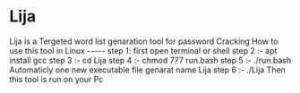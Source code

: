 # Lija
Lija is a Tergeted word list genaration tool for password Cracking
How to use this tool in Linux  -----
step 1:  first open terminal or shell
step 2  :- apt install gcc
step 3 :- cd Lija
step 4 :- chmod 777 run.bash
step 5 :- ./run.bash
    Automaticly one new executable file genarat name Lija
step 6 :- ./Lija
Then this tool is run on your Pc
